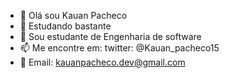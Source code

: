 - 👋 Olá sou Kauan Pacheco 
- 👀 Estudando bastante
- 🌱 Sou estudante de Engenharia de software 
- 📫 Me encontre em: twitter: @Kauan_pacheco15
- 📧 Email: kauanpacheco.dev@gmail.com

<!---
5porcento/5porcento is a ✨ special ✨ repository because its `README.md` (this file) appears on your GitHub profile.
You can click the Preview link to take a look at your changes.
--->
